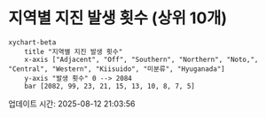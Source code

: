 # 지역별 지진 발생 횟수 (상위 10개)

```mermaid
xychart-beta
    title "지역별 지진 발생 횟수"
    x-axis ["Adjacent", "Off", "Southern", "Northern", "Noto,", "Central", "Western", "Kiisuido", "미분류", "Hyuganada"]
    y-axis "발생 횟수" 0 --> 2084
    bar [2082, 99, 23, 21, 15, 13, 10, 8, 7, 5]
```

업데이트 시간: 2025-08-12 21:03:56
